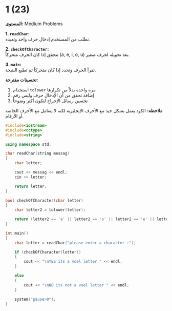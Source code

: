 # 1 (23)

**المستوى:** Medium Problems

**1. `readChar`:**  
تطلب من المستخدم إدخال حرف واحد وتعيده.

**2. `checkOfCharacter`:**  
تتحقق إذا كان الحرف متحركاً (a, e, i, o, u) بعد تحويله لحرف صغير.

**3. `main`:**  
تقرأ الحرف وتحدد إذا كان متحركاً ثم تطبع النتيجة.

**تحسينات مقترحة:**
1. استخدام `tolower` مرة واحدة بدلاً من تكرارها
2. إضافة تحقق من أن الإدخال حرف وليس رقم
3. تحسين رسائل الإخراج لتكون أكثر وضوحاً

**ملاحظة:** الكود يعمل بشكل جيد مع الأحرف الإنجليزية لكنه لا يتعامل مع الأحرف الخاصة أو الأرقام.

```cpp
#include<iostream>
#include<cctype>
#include<string>

using namespace std;

char readChar(string messag)
{
	char letter;

	cout << messag << endl;
	cin >> letter;

	return letter;
}

bool checkOfCharacter(char letter)
{
	char letter2 = tolower(letter);

	return (letter2 == 'a' || letter2 == 'o' || letter2 == 'e' || letter2 == 'i' || letter2 == 'u');
}

int main()
{
	char letter = readChar("please enter a character :");

	if (checkOfCharacter(letter))
	{
		cout << "\nYES its a voel letter " << endl;
	}

	else
	{
		cout << "\nNO its not a voel letter " << endl;
	}

	system("pause>0");
}
```